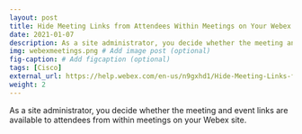 ```yaml
---
layout: post
title: Hide Meeting Links from Attendees Within Meetings on Your Webex Site
date: 2021-01-07
description: As a site administrator, you decide whether the meeting and event links are available to attendees from within meetings on your Webex site. # Add post description (optional)
img: webexmeetings.png # Add image post (optional)
fig-caption: # Add figcaption (optional)
tags: [Cisco]
external_url: https://help.webex.com/en-us/n9gxhd1/Hide-Meeting-Links-from-Attendees-Within-Meetings-on-Your-Webex-Site#Cisco_Task_in_List_GUI.dita_b14cf8de-135d-48cc-b7a9-f2a8de209388
weight: 2
---
```

As a site administrator, you decide whether the meeting and event links are available to attendees from within meetings on your Webex site.
